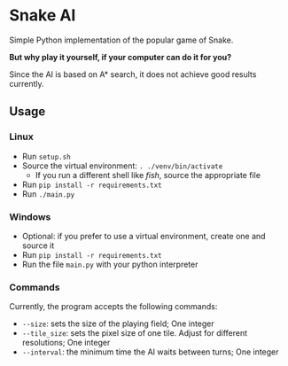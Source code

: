 # Snake AI

Simple Python implementation of the popular game of Snake.

**But why play it yourself, if your computer can do it for you?**

Since the AI is based on A* search, it does not achieve good results currently.

## Usage

### Linux

- Run `setup.sh`
- Source the virtual environment: `. ./venv/bin/activate`
  - If you run a different shell like _fish_, source the appropriate file
- Run `pip install -r requirements.txt`
- Run `./main.py`

### Windows
- Optional: if you prefer to use a virtual environment, create one and source it
- Run `pip install -r requirements.txt`
- Run the file `main.py` with your python interpreter

### Commands
Currently, the program accepts the following commands:
- `--size`: sets the size of the playing field; One integer
- `--tile_size`: sets the pixel size of one tile. Adjust for different resolutions; One integer
- `--interval`: the minimum time the AI waits between turns; One integer
